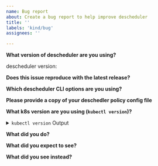 ```yaml
---
name: Bug report
about: Create a bug report to help improve descheduler
title: ''
labels: 'kind/bug'
assignees: ''

---
```


<!-- Please answer these questions before submitting your bug report. Thanks! -->

**What version of descheduler are you using?**

descheduler version:


**Does this issue reproduce with the latest release?**


**Which descheduler CLI options are you using?**


**Please provide a copy of your deschedler policy config file**


**What k8s version are you using (`kubectl version`)?**

<details><summary><code>kubectl version</code> Output</summary><br><pre>
$ kubectl version

</pre></details>


**What did you do?**

<!--
If possible, provide a recipe for reproducing the error.
A detailed sequence of steps describing what to do to observe the issue is good.
A complete runnable bash shell script is best.
-->


**What did you expect to see?**


**What did you see instead?**
